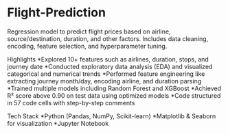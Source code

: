 # Flight-Prediction
Regression model to predict flight prices based on airline, source/destination, duration, and other factors. Includes data cleaning, encoding, feature selection, and hyperparameter tuning.

Highlights
  *Explored 10+ features such as airlines, duration, stops, and journey date
  *Conducted exploratory data analysis (EDA) and visualized categorical and numerical trends
  *Performed feature engineering like extracting journey month/day, encoding airline, and duration parsing
  *Trained multiple models including Random Forest and XGBoost
  *Achieved R² score above 0.90 on test data using optimized models
  *Code structured in 57 code cells with step-by-step comments

Tech Stack
  *Python (Pandas, NumPy, Scikit-learn)
  *Matplotlib & Seaborn for visualization
  *Jupyter Notebook
